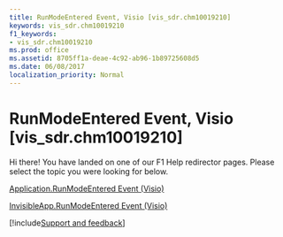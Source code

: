 ```yaml
---
title: RunModeEntered Event, Visio [vis_sdr.chm10019210]
keywords: vis_sdr.chm10019210
f1_keywords:
- vis_sdr.chm10019210
ms.prod: office
ms.assetid: 8705ff1a-deae-4c92-ab96-1b89725608d5
ms.date: 06/08/2017
localization_priority: Normal
---
```



# RunModeEntered Event, Visio [vis_sdr.chm10019210]

Hi there! You have landed on one of our F1 Help redirector pages. Please select the topic you were looking for below.

[Application.RunModeEntered Event (Visio)](http://msdn.microsoft.com/library/3a8827d9-ff0c-a1c4-2848-72758277aff4%28Office.15%29.aspx)

[InvisibleApp.RunModeEntered Event (Visio)](http://msdn.microsoft.com/library/75bbf305-87c3-9731-ad9a-a55be67323ab%28Office.15%29.aspx)

[!include[Support and feedback](~/includes/feedback-boilerplate.md)]